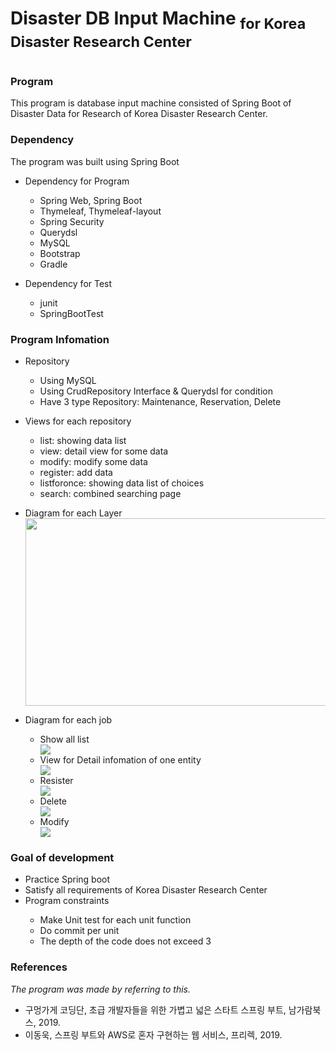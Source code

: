 <h1> Disaster DB Input Machine <sub>for Korea Disaster Research Center</sub><h1>

<h3> Program </h3>

<p> 
    This program is database input machine consisted of Spring Boot of Disaster Data for Research of Korea Disaster Research Center. 
</p>

<h3> Dependency </h3>

<p> The program was built using Spring Boot </p>
<ul>
    <p>
        <li> Dependency for Program </li>
        <ul>
            <li> Spring Web, Spring Boot </li>
            <li> Thymeleaf, Thymeleaf-layout </li>
            <li> Spring Security </li>
            <li> Querydsl </li>
            <li> MySQL </li>
            <li> Bootstrap </li>
            <li> Gradle </li>
        </ul>
    </p>
    <p>
        <li> Dependency for Test </li>
        <ul>
           <li> junit </li>
           <li> SpringBootTest </li>
        </ul>
    </p>
</ul>
  
<h3> Program Infomation </h3>

<ul> 
    <p>
        <li> Repository </li>
        <ul>
            <li> Using MySQL </li>
            <li> Using CrudRepository Interface & Querydsl for condition </li>
            <li> Have 3 type Repository: Maintenance, Reservation, Delete </li>
        </ul>
    </p>
    <p>
        <li> Views for each repository </li>
        <ul>
            <li> list: showing data list </li>
            <li> view: detail view for some data </li>
            <li> modify: modify some data </li>
            <li> register: add data </li>
            <li> listforonce: showing data list of choices </li>
            <li> search: combined searching page </li>            
        </ul>
    </p>
    <p>
        <li> Diagram for each Layer </li>
        <div>
            <img width="500" height="300" src="https://user-images.githubusercontent.com/51231789/98075220-5343e280-1eaf-11eb-820a-608f89c7a41c.png" />
        </div>
    </p>
    <p>
        <li> Diagram for each job </li>
        <ul>
            <li> Show all list </li>
            <div>
                <img src="https://user-images.githubusercontent.com/51231789/97132558-ad93c380-178a-11eb-8392-99dd4dbea0e8.png" />
            </div>
            <li> View for Detail infomation of one entity </li>
            <div>
                <img src="https://user-images.githubusercontent.com/51231789/97132657-fc415d80-178a-11eb-8679-c342522a731c.png" />
            </div>
            <li> Resister </li>
            <div>
                <img src="https://user-images.githubusercontent.com/51231789/97132556-acfb2d00-178a-11eb-8488-ae63c93928d0.png" />
            </div>  
            <li> Delete </li>
            <div>
                <img src="https://user-images.githubusercontent.com/51231789/97132557-acfb2d00-178a-11eb-96f4-e0aa95b27d59.png" />
            </div>  
            <li> Modify </li>
            <div>
                <img src="https://user-images.githubusercontent.com/51231789/97132552-abca0000-178a-11eb-9ea0-f37a35eec25a.png" />
            </div> 
        </ul>
    </p>
</ul>

<h3> Goal of development </h3>
<ul>
    <li>Practice Spring boot</li>
    <li>Satisfy all requirements of Korea Disaster Research Center</li>
    <li>Program constraints</li>
        <ul>
        <li> Make Unit test for each unit function </li>
        <li> Do commit per unit </li>
        <li> The depth of the code does not exceed 3 </li>
        </ul>
</ul>

<h3> References </h3>
<p> <i> The program was made by referring to this. </i> </p>
<ul>
    <li> 구멍가게 코딩단, 초급 개발자들을 위한 가볍고 넓은 스타트 스프링 부트, 남가람북스, 2019. </li>
    <li> 이동욱, 스프링 부트와 AWS로 혼자 구현하는 웹 서비스, 프리렉, 2019. </li>
</ul>
